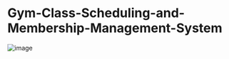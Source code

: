 # Gym-Class-Scheduling-and-Membership-Management-System
![image](https://github.com/user-attachments/assets/e0ffb857-4ac3-45f1-82ce-87893bf17d7c)
